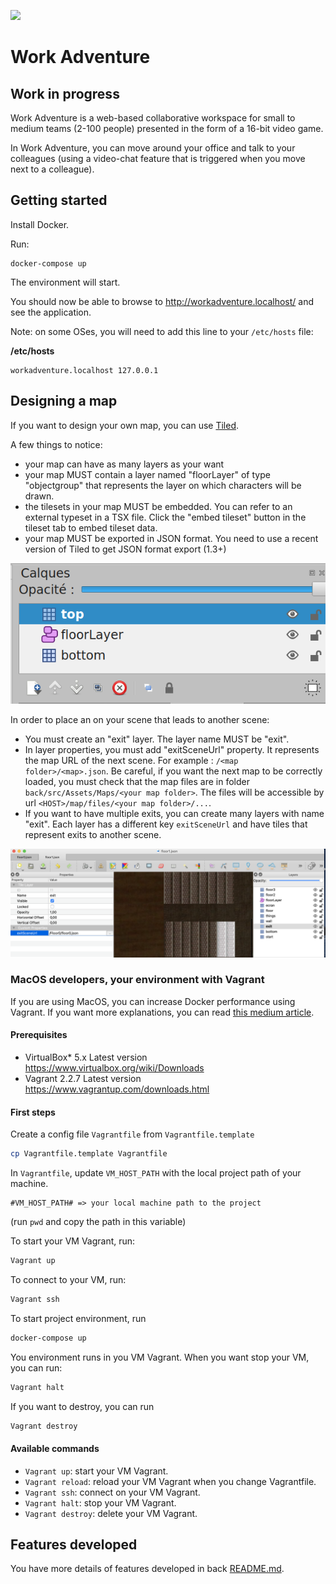 ![](https://github.com/thecodingmachine/workadventure/workflows/Continuous%20Integration/badge.svg)

# Work Adventure

## Work in progress

Work Adventure is a web-based collaborative workspace for small to medium teams (2-100 people) presented in the form of a
16-bit video game.

In Work Adventure, you can move around your office and talk to your colleagues (using a video-chat feature that is
triggered when you move next to a colleague).


## Getting started

Install Docker.

Run:

```
docker-compose up
```

The environment will start.

You should now be able to browse to http://workadventure.localhost/ and see the application.

Note: on some OSes, you will need to add this line to your `/etc/hosts` file:

**/etc/hosts**
```
workadventure.localhost 127.0.0.1
```

## Designing a map

If you want to design your own map, you can use [Tiled](https://www.mapeditor.org/).

A few things to notice:

- your map can have as many layers as your want
- your map MUST contain a layer named "floorLayer" of type "objectgroup" that represents the layer on which characters will be drawn.
- the tilesets in your map MUST be embedded. You can refer to an external typeset in a TSX file. Click the "embed tileset" button in the tileset tab to embed tileset data.
- your map MUST be exported in JSON format. You need to use a recent version of Tiled to get JSON format export (1.3+)

![](doc/images/tiled_screenshot_1.png)

In order to place an on your scene that leads to another scene:

- You must create an "exit" layer. The layer name MUST be "exit".
- In layer properties, you must add "exitSceneUrl" property. It represents the map URL of the next scene. For example : `/<map folder>/<map>.json`. Be careful, if you want the next map to be correctly loaded, you must check that the map files are in folder `back/src/Assets/Maps/<your map folder>`. The files will be accessible by url `<HOST>/map/files/<your map folder>/...`.
- If you want to have multiple exits, you can create many layers with name "exit". Each layer has a different key `exitSceneUrl` and have tiles that represent exits to another scene.

![](doc/images/exit_layer_map.png)

### MacOS developers, your environment with Vagrant

If you are using MacOS, you can increase Docker performance using Vagrant. If you want more explanations, you can read [this medium article](https://medium.com/better-programming/vagrant-to-increase-docker-performance-with-macos-25b354b0c65c).

#### Prerequisites

- VirtualBox*	5.x	Latest version	https://www.virtualbox.org/wiki/Downloads
- Vagrant	2.2.7	Latest version	https://www.vagrantup.com/downloads.html

#### First steps

Create a config file `Vagrantfile` from `Vagrantfile.template`

```bash
cp Vagrantfile.template Vagrantfile
```

In `Vagrantfile`, update `VM_HOST_PATH` with the local project path of your machine.

```
#VM_HOST_PATH# => your local machine path to the project

```

(run `pwd` and copy the path in this variable)

To start your VM Vagrant, run:

```bash
Vagrant up
```

To connect to your VM, run:


```bash
Vagrant ssh
```

To start project environment, run

```bash
docker-compose up
```

You environment runs in you VM Vagrant. When you want stop your VM, you can run:

````bash
Vagrant halt
````

If you want to destroy, you can run

````bash
Vagrant destroy
````

#### Available commands

* `Vagrant up`: start your VM Vagrant.
* `Vagrant reload`: reload your VM Vagrant when you change Vagrantfile.
* `Vagrant ssh`: connect on your VM Vagrant.
* `Vagrant halt`: stop your VM Vagrant.
* `Vagrant destroy`: delete your VM Vagrant.

## Features developed
You have more details of features developed in back [README.md](./back/README.md).
